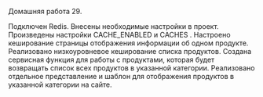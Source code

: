 Домашняя работа 29.

Подключен Redis.
Внесены необходимые настройки в проект.
Произведены настройки 
CACHE_ENABLED
 и 
CACHES
.
Настроено кеширование страницы отображения информации об одном продукте.
Реализовано низкоуровневое кеширование списка продуктов.
Создана сервисная функция для работы с продуктами, которая будет возвращать список всех продуктов в указанной категории.
Реализовано отдельное представление и шаблон для отображения продуктов в указанной категории на сайте.
